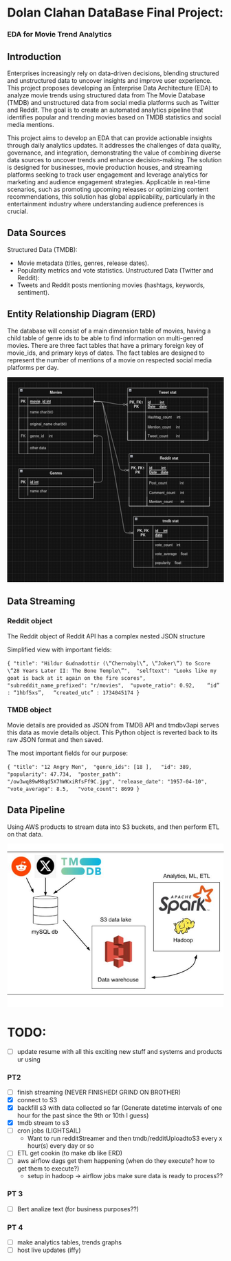 # Dolan Clahan DataBase Final Project:
### EDA for Movie Trend Analytics

## Introduction
Enterprises increasingly rely on data-driven decisions, blending structured and unstructured data to uncover insights and improve user experience. This project proposes developing an Enterprise Data Architecture (EDA) to analyze movie trends using structured data from The Movie Database (TMDB) and unstructured data from social media platforms such as Twitter and Reddit. The goal is to create an automated analytics pipeline that identifies popular and trending movies based on TMDB statistics and social media mentions.

This project aims to develop an EDA that can provide actionable insights through daily analytics updates. It addresses the challenges of data quality, governance, and integration, demonstrating the value of combining diverse data sources to uncover trends and enhance decision-making. The solution is designed for businesses, movie production houses, and streaming platforms seeking to track user engagement and leverage analytics for marketing and audience engagement strategies. Applicable in real-time scenarios, such as promoting upcoming releases or optimizing content recommendations, this solution has global applicability, particularly in the entertainment industry where understanding audience preferences is crucial.

## Data Sources
Structured Data (TMDB):
 - Movie metadata (titles, genres, release dates).
 - Popularity metrics and vote statistics.
Unstructured Data (Twitter and Reddit):
 - Tweets and Reddit posts mentioning movies (hashtags, keywords, sentiment).

## Entity Relationship Diagram (ERD)
The database will consist of a main dimension table of movies, having a child table of genre ids to be able to find information on multi-genred movies. There are three fact tables that have a primary foreign key of movie_ids, and primary keys of dates. The fact tables are designed to represent the number of mentions of a movie on respected social media platforms per day.

![image](/pics/ERD-tmdb.png) 
<!-- include abs path https://github.com/dclahan/.... -->

## Data Streaming
### Reddit object
The Reddit object of Reddit API has a complex nested JSON structure

Simplified view with important fields:

`{
    "title": "Hildur Gudnadottir (\“Chernobyl\”, \“Joker\”) to Score \“28 Years Later II: The Bone Temple\”", 
    "selftext": "Looks like my goat is back at it again on the fire scores", 
    "subreddit_name_prefixed": "r/movies", 
    "upvote_ratio": 0.92,    “id” : “1hbf5xs”,   “created_utc” : 1734045174
}`

### TMDB object
Movie details are provided as JSON from TMDB API and tmdbv3api serves this data as movie details object. This Python object is reverted back to its raw JSON format and then saved.

The most important fields for our purpose:

`{
    "title": "12 Angry Men",  "genre_ids": [18 ],   "id": 389,
    "popularity": 47.734,  "poster_path": "/ow3wq89wM8qd5X7hWKxiRfsFf9C.jpg",
    "release_date": "1957-04-10",   "vote_average": 8.5,   "vote_count": 8699
}`

## Data Pipeline

Using AWS products to stream data into S3 buckets, and then perform ETL on that data.

![image](/pics/workflow.jpg)



# TODO:
- [ ] update resume with all this exciting new stuff and systems and products ur using
### PT2
 - [ ] finish streaming (NEVER FINISHED! GRIND ON BROTHER)
 - [x] connect to S3
 - [x] backfill s3 with data collected so far (Generate datetime intervals of one hour for the past since the 9th or 10th I guess)
 - [x] tmdb stream to s3
 - [ ] cron jobs (LIGHTSAIL) 
    - Want to run redditStreamer and then tmdb/redditUploadtoS3 every x hour(s) every day or so
 - [ ] ETL get cookin (to make db like ERD)
 - [ ] aws airflow dags get them happening (when do they execute? how to get them to execute?)
    - setup in hadoop -> airflow jobs make sure data is ready to process??
### PT 3
 - [ ] Bert analize text (for business purposes??)
### PT 4
 - [ ] make analytics tables, trends graphs
 - [ ] host live updates (iffy)

